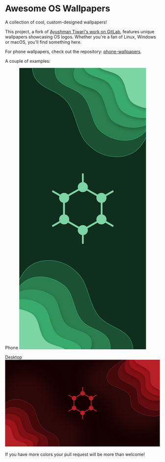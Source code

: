 # Awesome OS Wallpapers

A collection of cool, custom-designed wallpapers!

This project, a fork of [Ayushman Tiwari's work on GitLab](https://gitlab.com/ayushmantiwari/awesome-wallpapers), features unique wallpapers showcasing OS logos. Whether you're a fan of Linux, Windows or macOS, you'll find something here.

For phone wallpapers, check out the repository: [phone-wallpapers](https://github.com/dpejoh/phone-wallpapers).

A couple of examples:

Phone
![alt text](image.png)

Desktop
![alt text](image-1.png)

If you have more colors your pull request will be more than welcome!
